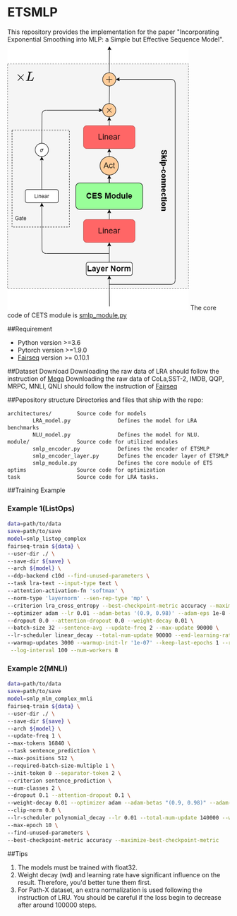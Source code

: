 # ETSMLP
This repository provides the implementation for the paper "Incorporating Exponential Smoothing into MLP: a Simple but Effective Sequence Model".
![alt text](images/GESMLP.png)
The core code of CETS module is [smlp_module.py](module/smlp_module.py)

##Requirement
- Python version >=3.6
- Pytorch version >=1.9.0
- [Fairseq](https://github.com/facebookresearch/fairseq) version  >= 0.10.1

##Dataset Download
Downloading the raw data of LRA should follow the instruction of [Mega](https://github.com/facebookresearch/mega/blob/main/examples/mega/README.lra.md)
Downloading the raw data of CoLa,SST-2, IMDB, QQP, MRPC, MNLI, QNLI should follow the instruction of [Fairseq](https://github.com/facebookresearch/fairseq/blob/main/examples/roberta/README.glue.md)

##Pepository structure
Directories and files that ship with the repo:
```
architectures/        Source code for models
        LRA_model.py               Defines the model for LRA benchmarks
        NLU_model.py               Defines the model for NLU.
module/               Source code for utilized modules
        smlp_encoder.py            Defines the encoder of ETSMLP
        smlp_encoder_layer.py      Defines the encoder layer of ETSMLP
        smlp_module.py             Defines the core module of ETS
optims                Source code for optimization
task                  Source code for LRA tasks.  
```
##Training Example
### Example 1(ListOps)
```bash
data=path/to/data
save=path/to/save
model=smlp_listop_complex
fairseq-train ${data} \
--user-dir ./ \
--save-dir ${save} \
--arch ${model} \
--ddp-backend c10d --find-unused-parameters \
--task lra-text --input-type text \
--attention-activation-fn 'softmax' \
--norm-type 'layernorm' --sen-rep-type 'mp' \
--criterion lra_cross_entropy --best-checkpoint-metric accuracy --maximize-best-checkpoint-metric \
--optimizer adam --lr 0.01 --adam-betas '(0.9, 0.98)' --adam-eps 1e-8 --clip-norm 1.0 \
--dropout 0.0 --attention-dropout 0.0 --weight-decay 0.01 \
--batch-size 32 --sentence-avg --update-freq 2 --max-update 90000 \
--lr-scheduler linear_decay --total-num-update 90000 --end-learning-rate 0.0 \
--warmup-updates 3000 --warmup-init-lr '1e-07' --keep-last-epochs 1 --required-batch-size-multiple 1 \
 --log-interval 100 --num-workers 8
```
### Example 2(MNLI)
```bash
data=path/to/data
save=path/to/save
model=smlp_mlm_complex_mnli
fairseq-train ${data} \
--user-dir ./ \
--save-dir ${save} \
--arch ${model} \
--update-freq 1 \
--max-tokens 16840 \
--task sentence_prediction \
--max-positions 512 \
--required-batch-size-multiple 1 \
--init-token 0 --separator-token 2 \
--criterion sentence_prediction \
--num-classes 2 \
--dropout 0.1 --attention-dropout 0.1 \
--weight-decay 0.01 --optimizer adam --adam-betas "(0.9, 0.98)" --adam-eps 1e-06 \
--clip-norm 0.0 \
--lr-scheduler polynomial_decay --lr 0.01 --total-num-update 140000 --warmup-updates 7000 \
--max-epoch 10 \
--find-unused-parameters \
--best-checkpoint-metric accuracy --maximize-best-checkpoint-metric
```
##Tips
1. The models must be trained with float32.
2. Weight decay (wd) and learning rate have significant influence on the result. Therefore, you'd better tune them first.
3. For Path-X dataset, an extra normalization is used following the instruction of LRU. You should be careful if the loss begin to decrease after around 100000 steps.